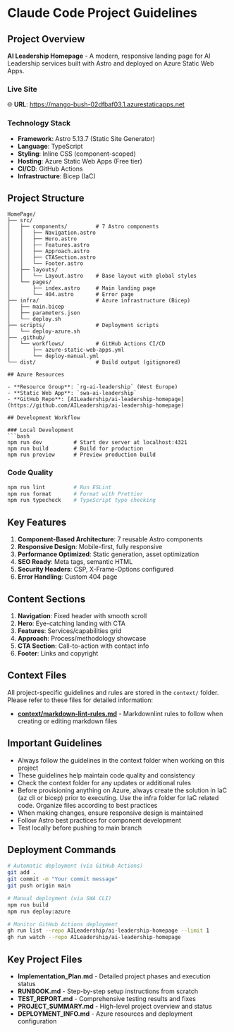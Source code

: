 # Claude Code Project Guidelines

## Project Overview

**AI Leadership Homepage** - A modern, responsive landing page for AI Leadership services built with Astro and deployed on Azure Static Web Apps.

### Live Site
🌐 **URL**: https://mango-bush-02dfbaf03.1.azurestaticapps.net

### Technology Stack
- **Framework**: Astro 5.13.7 (Static Site Generator)
- **Language**: TypeScript
- **Styling**: Inline CSS (component-scoped)
- **Hosting**: Azure Static Web Apps (Free tier)
- **CI/CD**: GitHub Actions
- **Infrastructure**: Bicep (IaC)

## Project Structure

```
HomePage/
├── src/
│   ├── components/         # 7 Astro components
│   │   ├── Navigation.astro
│   │   ├── Hero.astro
│   │   ├── Features.astro
│   │   ├── Approach.astro
│   │   ├── CTASection.astro
│   │   └── Footer.astro
│   ├── layouts/
│   │   └── Layout.astro    # Base layout with global styles
│   └── pages/
│       ├── index.astro     # Main landing page
│       └── 404.astro       # Error page
├── infra/                  # Azure infrastructure (Bicep)
│   ├── main.bicep
│   ├── parameters.json
│   └── deploy.sh
├── scripts/                # Deployment scripts
│   └── deploy-azure.sh
├── .github/
│   └── workflows/          # GitHub Actions CI/CD
│       ├── azure-static-web-apps.yml
│       └── deploy-manual.yml
└── dist/                   # Build output (gitignored)

## Azure Resources

- **Resource Group**: `rg-ai-leadership` (West Europe)
- **Static Web App**: `swa-ai-leadership`
- **GitHub Repo**: [AILeadership/ai-leadership-homepage](https://github.com/AILeadership/ai-leadership-homepage)

## Development Workflow

### Local Development
```bash
npm run dev          # Start dev server at localhost:4321
npm run build        # Build for production
npm run preview      # Preview production build
```

### Code Quality
```bash
npm run lint         # Run ESLint
npm run format       # Format with Prettier
npm run typecheck    # TypeScript type checking
```

## Key Features

1. **Component-Based Architecture**: 7 reusable Astro components
2. **Responsive Design**: Mobile-first, fully responsive
3. **Performance Optimized**: Static generation, asset optimization
4. **SEO Ready**: Meta tags, semantic HTML
5. **Security Headers**: CSP, X-Frame-Options configured
6. **Error Handling**: Custom 404 page

## Content Sections

1. **Navigation**: Fixed header with smooth scroll
2. **Hero**: Eye-catching landing with CTA
3. **Features**: Services/capabilities grid
4. **Approach**: Process/methodology showcase
5. **CTA Section**: Call-to-action with contact info
6. **Footer**: Links and copyright

## Context Files

All project-specific guidelines and rules are stored in the `context/` folder. Please refer to these files for detailed information:

- **[context/markdown-lint-rules.md](context/markdown-lint-rules.md)** - Markdownlint rules to follow when creating or editing markdown files

## Important Guidelines

- Always follow the guidelines in the context folder when working on this project
- These guidelines help maintain code quality and consistency
- Check the context folder for any updates or additional rules
- Before provisioning anything on Azure, always create the solution in IaC (az cli or bicep) prior to executing. Use the infra folder for IaC related code. Organize files according to best practices
- When making changes, ensure responsive design is maintained
- Follow Astro best practices for component development
- Test locally before pushing to main branch

## Deployment Commands

```bash
# Automatic deployment (via GitHub Actions)
git add .
git commit -m "Your commit message"
git push origin main

# Manual deployment (via SWA CLI)
npm run build
npm run deploy:azure

# Monitor GitHub Actions deployment
gh run list --repo AILeadership/ai-leadership-homepage --limit 1
gh run watch --repo AILeadership/ai-leadership-homepage
```

## Key Project Files

- **Implementation_Plan.md** - Detailed project phases and execution status
- **RUNBOOK.md** - Step-by-step setup instructions from scratch
- **TEST_REPORT.md** - Comprehensive testing results and fixes
- **PROJECT_SUMMARY.md** - High-level project overview and status
- **DEPLOYMENT_INFO.md** - Azure resources and deployment configuration